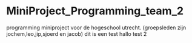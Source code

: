 # MiniProject_Programming_team_2
programming miniproject voor de hogeschool utrecht. (groepsleden zijn jochem,leo,jip,sjoerd en jacob) dit is een test
hallo test 2